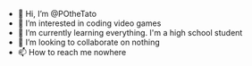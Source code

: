 - 👋 Hi, I’m @POtheTato
- 👀 I’m interested in coding video games
- 🌱 I’m currently learning everything. I'm a high school student
- 💞️ I’m looking to collaborate on nothing
- 📫 How to reach me nowhere

<!---
POtheTato/POtheTato is a ✨ special ✨ repository because its `README.md` (this file) appears on your GitHub profile.
You can click the Preview link to take a look at your changes.
--->
